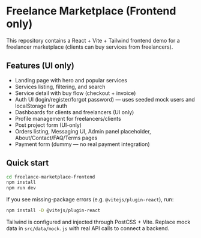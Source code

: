 # Freelance Marketplace (Frontend only)

This repository contains a React + Vite + Tailwind frontend demo for a freelancer marketplace (clients can buy services from freelancers).

## Features (UI only)
- Landing page with hero and popular services
- Services listing, filtering, and search
- Service detail with buy flow (checkout + invoice)
- Auth UI (login/register/forgot password) — uses seeded mock users and localStorage for auth
- Dashboards for clients and freelancers (UI only)
- Profile management for freelancers/clients
- Post project form (UI-only)
- Orders listing, Messaging UI, Admin panel placeholder, About/Contact/FAQ/Terms pages
- Payment form (dummy — no real payment integration)

## Quick start
```bash
cd freelance-marketplace-frontend
npm install
npm run dev
```

If you see missing-package errors (e.g. `@vitejs/plugin-react`), run:
```bash
npm install -D @vitejs/plugin-react
```

Tailwind is configured and injected through PostCSS + Vite. Replace mock data in `src/data/mock.js` with real API calls to connect a backend.
